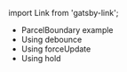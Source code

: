 import Link from 'gatsby-link';

* <Link to="/examples/parcelboundary-example">ParcelBoundary example</Link>
* <Link to="/examples/parcelboundary-debounce">Using debounce</Link>
* <Link to="/examples/parcelboundary-forceupdate">Using forceUpdate</Link>
* <Link to="/examples/parcelboundary-hold">Using hold</Link>
